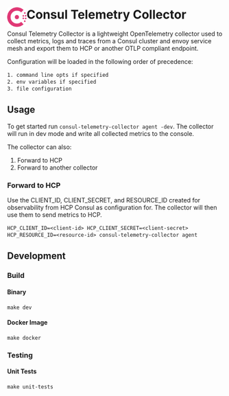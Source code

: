 <h1>
  <img src="./.doc/logo.svg" align="left" height="46px" alt="Consul logo"/>
  <span>Consul Telemetry Collector</span>
</h1>

Consul Telemetry Collector is a lightweight OpenTelemetry collector used to
collect metrics, logs and traces from a Consul cluster and envoy service
mesh and export them to HCP or another OTLP compliant endpoint.

Configuration will be loaded in the following order of precedence:

    1. command line opts if specified
    2. env variables if specified
    3. file configuration

## Usage

To get started run `consul-telemetry-collector agent -dev`. The collector
will run in dev mode and write all collected metrics to the console.

The collector can also:

1. Forward to HCP
2. Forward to another collector

### Forward to HCP

Use the CLIENT_ID, CLIENT_SECRET, and RESOURCE_ID created for observability
from HCP Consul as configuration for. The collector will
then use them to send metrics to HCP.
```
HCP_CLIENT_ID=<client-id> HCP_CLIENT_SECRET=<client-secret>
HCP_RESOURCE_ID=<resource-id> consul-telemetry-collector agent
```

## Development

### Build

#### Binary

```
make dev
```

#### Docker Image

```
make docker
```

### Testing

#### Unit Tests

```
make unit-tests
```
